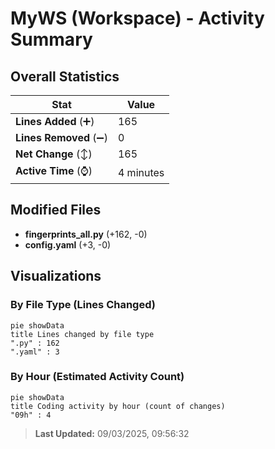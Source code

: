 # MyWS (Workspace) - Activity Summary 

## Overall Statistics

| Stat                   | Value                                                             |
| ---------------------- | ----------------------------------------------------------------- |
| **Lines Added** (➕)   | 165                                          |
| **Lines Removed** (➖) | 0                                        |
| **Net Change** (↕)    | 165                |
| **Active Time** (⌚)   | 4 minutes |


## Modified Files
- **fingerprints_all.py** (+162, -0)
- **config.yaml** (+3, -0)

## Visualizations

### By File Type (Lines Changed)

```mermaid
pie showData
title Lines changed by file type
".py" : 162
".yaml" : 3
```

### By Hour (Estimated Activity Count)

```mermaid
pie showData
title Coding activity by hour (count of changes)
"09h" : 4
```


> **Last Updated:** 09/03/2025, 09:56:32